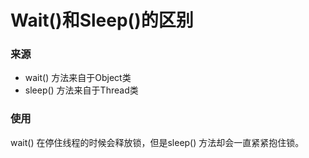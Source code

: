 # Wait()和Sleep()的区别

### 来源

* wait() 方法来自于Object类
* sleep() 方法来自于Thread类

### 使用

wait() 在停住线程的时候会释放锁，但是sleep() 方法却会一直紧紧抱住锁。